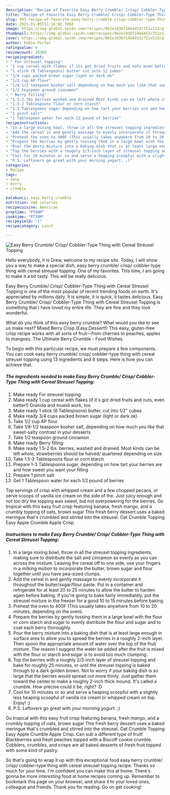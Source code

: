 ```yaml
---
description: "Recipe of Favorite Easy Berry Crumble/ Crisp/ Cobbler-Type Thing with Cereal Streusel Topping"
title: "Recipe of Favorite Easy Berry Crumble/ Crisp/ Cobbler-Type Thing with Cereal Streusel Topping"
slug: 493-recipe-of-favorite-easy-berry-crumble-crisp-cobbler-type-thing-with-cereal-streusel-topping
date: 2021-01-05T11:16:02.708Z
image: https://img-global.cpcdn.com/recipes/062e1936f14b4453/751x532cq70/easy-berry-crumble-crisp-cobbler-type-thing-with-cereal-streusel-topping-recipe-main-photo.jpg
thumbnail: https://img-global.cpcdn.com/recipes/062e1936f14b4453/751x532cq70/easy-berry-crumble-crisp-cobbler-type-thing-with-cereal-streusel-topping-recipe-main-photo.jpg
cover: https://img-global.cpcdn.com/recipes/062e1936f14b4453/751x532cq70/easy-berry-crumble-crisp-cobbler-type-thing-with-cereal-streusel-topping-recipe-main-photo.jpg
author: Eddie Porter
ratingvalue: 4
reviewcount: 20389
recipeingredient:
- " For streusel topping"
- "1 cup cereal with flakes if its got dried fruits and nuts even better Granola and muesli work too"
- "1 stick (8 Tablespoons) butter cut into 12 cubes"
- "3/4 cups packed brown sugar light or dark ok"
- "1/2 cup AP flour"
- "1/8-1/2 teaspoon kosher salt depending on how much you like that sweetsalty contrast in your desserts"
- "1/2 teaspoon ground cinnamon"
- " Berry filling"
- "1.5-2 lbs berries washed and drained Most kinds can be left whole strawberries should be halved quartered depending on size"
- "1.5-2 Tablespoons flour or corn starch"
- "1-3 Tablespoons sugar depending on how tart your berries are and how sweet you want your filling"
- "1 pinch salt"
- "1 Tablespoon water for each 12 pound of berries"
recipeinstructions:
- "In a large mixing bowl, throw in all the streusel topping ingredients, making sure to distribute the salt and cinnamon as evenly as you can across the mixture. Leaving the cereal off to one side, use your fingers in a milking motion to incorporate the butter, brown sugar and flour together until you have pea-sized clumps."
- "Add the cereal in and gently massage to evenly incorporate it throughout the butter/sugar/flour paste. Put in a container and refrigerate for at least 20 to 25 minutes to allow the butter to harden again before baking. If you&#39;re going to bake fairly immediately, put the streusel mixture in the freezer for a good 10 to 15 minutes before baking."
- "Preheat the oven to 400F (This usually takes anywhere from 10 to 20 minutes, depending on the oven)."
- "Prepare the berries by gently tossing them in a large bowl with the flour or corn starch and sugar to evenly distribute the flour and sugar and to coat each berry thoroughly."
- "Pour the berry mixture into a baking dish that is at least large enough in surface area to allow you to spread the berries in a roughly 2-inch layer. Then spoon the appropriate amount of water over the top of the fruit mixture. The reason I suggest the water be added after the fruit is mixed with the flour or starch and sugar is to avoid too much clumping."
- "Top the berries with a roughly 2/3-inch layer of streusel topping and bake for roughly 25 minutes, or until the streusel topping is baked through to a dark golden brown. Not to worry if your baking dish is so large that the berries would spread out more thinly. Just gather them toward the center to make a roughly 2-inch thick mound. It&#39;s called a crumble. How precise could it be, right? :D"
- "Cool for 10 minutes or so and serve a heaping scoopful with a slightly less heaping scoopful of vanilla ice cream or whipped cream on top. Enjoy! :)"
- "P.S. Leftovers go great with your morning yogurt. ;)"
categories:
- Recipe
tags:
- easy
- berry
- crumble

katakunci: easy berry crumble 
nutrition: 268 calories
recipecuisine: American
preptime: "PT40M"
cooktime: "PT39M"
recipeyield: "1"
recipecategory: Lunch

---
```



![Easy Berry Crumble/ Crisp/ Cobbler-Type Thing with Cereal Streusel Topping](https://img-global.cpcdn.com/recipes/062e1936f14b4453/751x532cq70/easy-berry-crumble-crisp-cobbler-type-thing-with-cereal-streusel-topping-recipe-main-photo.jpg)

Hello everybody, it is Drew, welcome to my recipe site. Today, I will show you a way to make a special dish, easy berry crumble/ crisp/ cobbler-type thing with cereal streusel topping. One of my favorites. This time, I am going to make it a bit tasty. This will be really delicious.

Easy Berry Crumble/ Crisp/ Cobbler-Type Thing with Cereal Streusel Topping is one of the most popular of recent trending foods on earth. It's appreciated by millions daily. It is simple, it is quick, it tastes delicious. Easy Berry Crumble/ Crisp/ Cobbler-Type Thing with Cereal Streusel Topping is something that I have loved my entire life. They are fine and they look wonderful.

What do you think of this easy berry crumble? What would you like to see us make next? Mixed Berry Crisp (Easy Dessert!) This easy, gluten-free crisp recipe works with all sorts of fruit—from cherries to peaches, apples to mangoes. The Ultimate Berry Crumble - Food Wishes.


To begin with this particular recipe, we must prepare a few components. You can cook easy berry crumble/ crisp/ cobbler-type thing with cereal streusel topping using 13 ingredients and 8 steps. Here is how you can achieve that.

<!--inarticleads1-->

##### The ingredients needed to make Easy Berry Crumble/ Crisp/ Cobbler-Type Thing with Cereal Streusel Topping:

1. Make ready  For streusel topping:
1. Make ready 1 cup cereal with flakes (if it&#39;s got dried fruits and nuts, even better!) Granola and muesli work, too
1. Make ready 1 stick (8 Tablespoons) butter, cut into 1/2&#34; cubes
1. Make ready 3/4 cups packed brown sugar (light or dark ok)
1. Take 1/2 cup AP flour
1. Take 1/8-1/2 teaspoon kosher salt, depending on how much you like that sweet-salty contrast in your desserts
1. Take 1/2 teaspoon ground cinnamon
1. Make ready  Berry filling:
1. Make ready 1.5-2 lbs. berries, washed and drained. Most kinds can be left whole, strawberries should be halved/ quartered depending on size
1. Take 1.5-2 Tablespoons flour or corn starch
1. Prepare 1-3 Tablespoons sugar, depending on how tart your berries are and how sweet you want your filling
1. Prepare 1 pinch salt
1. Get 1 Tablespoon water for each 1/2 pound of berries


Top servings of crisp with whipped cream and a few chopped pecans, or serve scoops of vanilla ice cream on the side of the. Just juicy enough and not too dry the topping was sweet, but not overpowering for the berries. Go tropical with this easy fruit crisp featuring banana, fresh mango, and a crumbly topping of oats, brown sugar This fresh berry dessert uses a baked meringue that&#39;s crumbled and stirred into the streusel. Oat Crumble Topping Easy Apple Crumble Apple Crisp. 

<!--inarticleads2-->

##### Instructions to make Easy Berry Crumble/ Crisp/ Cobbler-Type Thing with Cereal Streusel Topping:

1. In a large mixing bowl, throw in all the streusel topping ingredients, making sure to distribute the salt and cinnamon as evenly as you can across the mixture. Leaving the cereal off to one side, use your fingers in a milking motion to incorporate the butter, brown sugar and flour together until you have pea-sized clumps.
1. Add the cereal in and gently massage to evenly incorporate it throughout the butter/sugar/flour paste. Put in a container and refrigerate for at least 20 to 25 minutes to allow the butter to harden again before baking. If you&#39;re going to bake fairly immediately, put the streusel mixture in the freezer for a good 10 to 15 minutes before baking.
1. Preheat the oven to 400F (This usually takes anywhere from 10 to 20 minutes, depending on the oven).
1. Prepare the berries by gently tossing them in a large bowl with the flour or corn starch and sugar to evenly distribute the flour and sugar and to coat each berry thoroughly.
1. Pour the berry mixture into a baking dish that is at least large enough in surface area to allow you to spread the berries in a roughly 2-inch layer. Then spoon the appropriate amount of water over the top of the fruit mixture. The reason I suggest the water be added after the fruit is mixed with the flour or starch and sugar is to avoid too much clumping.
1. Top the berries with a roughly 2/3-inch layer of streusel topping and bake for roughly 25 minutes, or until the streusel topping is baked through to a dark golden brown. Not to worry if your baking dish is so large that the berries would spread out more thinly. Just gather them toward the center to make a roughly 2-inch thick mound. It&#39;s called a crumble. How precise could it be, right? :D
1. Cool for 10 minutes or so and serve a heaping scoopful with a slightly less heaping scoopful of vanilla ice cream or whipped cream on top. Enjoy! :)
1. P.S. Leftovers go great with your morning yogurt. ;)


Go tropical with this easy fruit crisp featuring banana, fresh mango, and a crumbly topping of oats, brown sugar This fresh berry dessert uses a baked meringue that&#39;s crumbled and stirred into the streusel. Oat Crumble Topping Easy Apple Crumble Apple Crisp. Can sub a different type of fruit! Blackberries and fresh peaches topped with a Biscoff cookie crumble. Cobblers, crumbles, and crisps are all baked desserts of fresh fruit topped with some kind of pastry. 

So that's going to wrap it up with this exceptional food easy berry crumble/ crisp/ cobbler-type thing with cereal streusel topping recipe. Thanks so much for your time. I'm confident you can make this at home. There's gonna be more interesting food at home recipes coming up. Remember to bookmark this page on your browser, and share it to your loved ones, colleague and friends. Thank you for reading. Go on get cooking!
